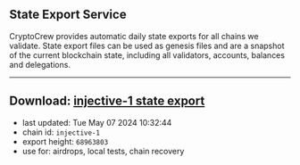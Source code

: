 ## State Export Service
CryptoCrew provides automatic daily state exports for all chains we validate. State export files can be used as genesis files and are a snapshot of the current blockchain state, including all validators, accounts, balances and delegations.

---
**Download: [injective-1 state export](https://dl-eu2.ccvalidators.com/SERVICE/injective/injective-1_export_68963803.json)**
---

- last updated: Tue May 07 2024 10:32:44
- chain id: `injective-1`
- export height: `68963803`
- use for: airdrops, local tests, chain recovery
